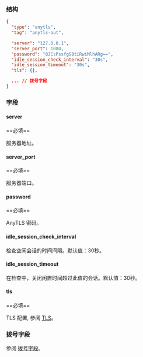 ### 结构

```json
{
  "type": "anytls",
  "tag": "anytls-out",

  "server": "127.0.0.1",
  "server_port": 1080,
  "password": "8JCsPssfgS8tiRwiMlhARg==",
  "idle_session_check_interval": "30s",
  "idle_session_timeout": "30s",
  "tls": {},

  ... // 拨号字段
}
```

### 字段

#### server

==必填==

服务器地址。

#### server_port

==必填==

服务器端口。

#### password

==必填==

AnyTLS 密码。

#### idle_session_check_interval

检查空闲会话的时间间隔。默认值：30秒。

#### idle_session_timeout

在检查中，关闭闲置时间超过此值的会话。默认值：30秒。

#### tls

==必填==

TLS 配置, 参阅 [TLS](/zh/configuration/shared/tls/#outbound)。

### 拨号字段

参阅 [拨号字段](/zh/configuration/shared/dial/)。
